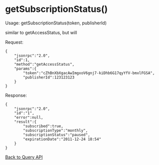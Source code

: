 getSubscriptionStatus()
=======================

Usage:
  getSubscriptionStatus(token, publisherId)


similar to getAccessStatus, but will


Request:

    {
        "jsonrpc":"2.0",
        "id":1,
        "method":"getAccessStatus",
        "params":{
            "token":"cZhBnXbXgacAwImgxoV6gnj7-kiDhb6G17qyYfV-bmxlFGSA",
            "publisherId":123123123
        }
    }

Response:

    {
        "jsonrpc":"2.0",
        "id":"1",
        "error":null,
        "result":{
            "subscribed":true,
            "subscriptionType":"monthly",
            "subscriptionStatus":"paused",
            "expirationDate":"2011-12-24 18:54"
        }
    }

[Back to Query API](Reference/Query_API)